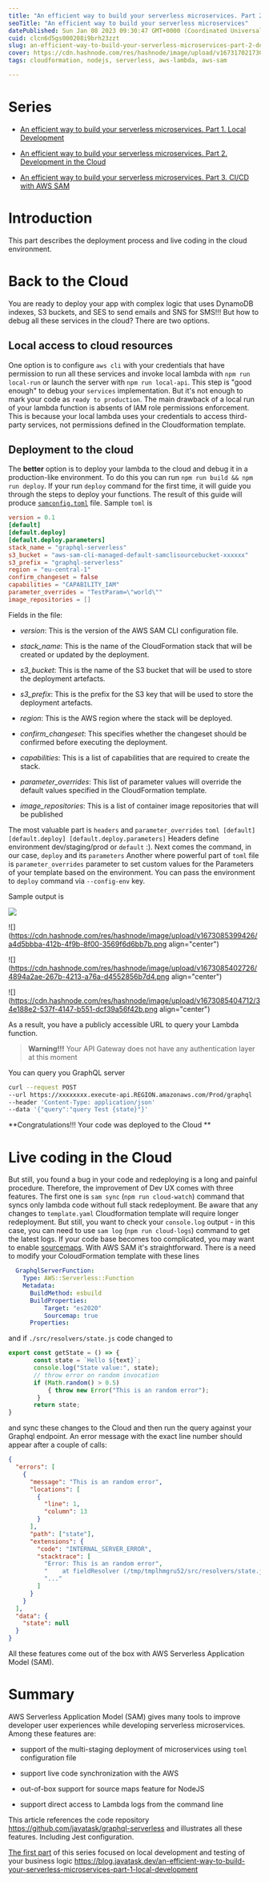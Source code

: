 ```yaml
---
title: "An efficient way to build your serverless microservices. Part 2. Development in the Cloud."
seoTitle: "An efficient way to build your serverless microservices"
datePublished: Sun Jan 08 2023 09:30:47 GMT+0000 (Coordinated Universal Time)
cuid: clcn6d5gs000208i9brh23zzt
slug: an-efficient-way-to-build-your-serverless-microservices-part-2-development-in-the-cloud
cover: https://cdn.hashnode.com/res/hashnode/image/upload/v1673170217303/fdbcdb3b-c198-4f30-928a-16575da8f556.jpeg
tags: cloudformation, nodejs, serverless, aws-lambda, aws-sam

---
```



# Series

* [An efficient way to build your serverless microservices. Part 1. Local Development](https://blog.javatask.dev/an-efficient-way-to-build-your-serverless-microservices-part-1-local-development)
    
* [An efficient way to build your serverless microservices. Part 2. Development in the Cloud](https://blog.javatask.dev/an-efficient-way-to-build-your-serverless-microservices-part-2-development-in-the-cloud)
    
* [An efficient way to build your serverless microservices. Part 3. CI/CD with AWS SAM](https://blog.javatask.dev/an-efficient-way-to-build-your-serverless-microservices-part-3-cicd-with-aws-sam)

# Introduction
This part describes the deployment process and live coding in the cloud environment.

# Back to the Cloud
You are ready to deploy your app with complex logic that uses DynamoDB indexes, S3 buckets, and SES to send emails and SNS for SMS!!!
But how to debug all these services in the cloud?
There are two options.

## Local access to cloud resources
One option is to configure `aws cli` with your credentials that have permission to run all these services and invoke local lambda with `npm run local-run` or launch the server with `npm run local-api`. This step is "good enough" to debug your `services` implementation. But it's not enough to mark your code as `ready to production`.
The main drawback of a local run of your lambda function is absents of IAM role permissions enforcement. This is because your local lambda uses your credentials to access third-party services, not permissions defined in the Cloudformation template.

## Deployment to the cloud

The **better** option is to deploy your lambda to the cloud and debug it in a production-like environment. To do this you can run `npm run build && npm run deploy`. If your run `deploy` command for the first time, it will guide you through the steps to deploy your functions. The result of this guide will produce [`samconfig.toml`](https://docs.aws.amazon.com/serverless-application-model/latest/developerguide/serverless-sam-cli-config.html) file. Sample `toml` is
```toml
version = 0.1
[default]
[default.deploy]
[default.deploy.parameters]
stack_name = "graphql-serverless"
s3_bucket = "aws-sam-cli-managed-default-samclisourcebucket-xxxxxx"
s3_prefix = "graphql-serverless"
region = "eu-central-1"
confirm_changeset = false
capabilities = "CAPABILITY_IAM"
parameter_overrides = "TestParam=\"world\""
image_repositories = []
```

 Fields in the file:

* *version*: This is the version of the AWS SAM CLI configuration file.
    
* *stack\_name*: This is the name of the CloudFormation stack that will be created or updated by the deployment.
    
* *s3\_bucket*: This is the name of the S3 bucket that will be used to store the deployment artefacts.
    
* *s3\_prefix*: This is the prefix for the S3 key that will be used to store the deployment artefacts.
    
* *region*: This is the AWS region where the stack will be deployed.
    
* *confirm\_changeset*: This specifies whether the changeset should be confirmed before executing the deployment.
    
* *capabilities*: This is a list of capabilities that are required to create the stack.
    
* *parameter\_overrides*: This list of parameter values will override the default values specified in the CloudFormation template.
    
* *image\_repositories*: This is a list of container image repositories that will be published
    

The most valuable part is `headers` and `parameter_overrides` `toml [default] [default.deploy] [default.deploy.parameters]` Headers define environment dev/staging/prod or `default` :). Next comes the command, in our case, `deploy` and its `parameters` Another where powerful part of `toml` file is `parameter_overrides` parameter to set custom values for the Parameters of your template based on the environment. You can pass the environment to `deploy` command via `--config-env` key.

Sample output is

![]( align="center")

![](https://cdn.hashnode.com/res/hashnode/image/upload/v1673085399426/a4d5bbba-412b-4f9b-8f00-3569f6d6bb7b.png align="center")

![](https://cdn.hashnode.com/res/hashnode/image/upload/v1673085402726/4894a2ae-267b-4213-a76a-d4552856b7d4.png align="center")

![](https://cdn.hashnode.com/res/hashnode/image/upload/v1673085404712/34e188e2-537f-4147-b551-dcf39a56f42b.png align="center")

As a result, you have a publicly accessible URL to query your Lambda function.

> **Warning!!!** Your API Gateway does not have any authentication layer at this moment

You can query you GraphQL server 
```bash 
curl --request POST 
--url https://xxxxxxxx.execute-api.REGION.amazonaws.com/Prod/graphql 
--header 'Content-Type: application/json' 
--data '{"query":"query Test {state}"}'
```

**Congratulations!!! Your code was deployed to the Cloud **

# Live coding in the Cloud

But still, you found a bug in your code and redeploying is a long and painful procedure. Therefore, the improvement of Dev UX comes with three features. The first one is `sam sync` (`npm run cloud-watch`) command that syncs only lambda code without full stack redeployment. Be aware that any changes to `template.yaml` Cloudformation template will require longer redeployment. But still, you want to check your `console.log` output - in this case, you can need to use `sam log` (`npm run cloud-logs`) command to get the latest logs. If your code base becomes too complicated, you may want to enable [sourcemaps](https://nodejs.medium.com/source-maps-in-node-js-482872b56116). With AWS SAM it's straightforward. There is a need to modify your ColoudFormation template with these lines 
```yaml 
  GraphqlServerFunction:
    Type: AWS::Serverless::Function
    Metadata:
      BuildMethod: esbuild 
      BuildProperties: 
          Target: "es2020" 
          Sourcemap: true 
      Properties:
``` 
and if `./src/resolvers/state.js` code changed to 
```javascript 
export const getState = () => { 
       const state = `Hello ${text}`; 
       console.log("State value:", state); 
       // throw error on random invocation 
       if (Math.random() > 0.5) 
           { throw new Error("This is an random error");
        } 
       return state; 
}
```
and sync these changes to the Cloud and then run the query against your Graphql endpoint. An error message with the exact line number should appear after a couple of calls:
```json
{
  "errors": [
    {
      "message": "This is an random error",
      "locations": [
        {
          "line": 1,
          "column": 13
        }
      ],
      "path": ["state"],
      "extensions": {
        "code": "INTERNAL_SERVER_ERROR",
        "stacktrace": [
          "Error: This is an random error",
          "    at fieldResolver (/tmp/tmplhmgru52/src/resolvers/state.js:8:11)",
          "..."
        ]
      }
    }
  ],
  "data": {
    "state": null
  }
}
````

All these features come out of the box with AWS Serverless Application Model (SAM).

# Summary

AWS Serverless Application Model (SAM) gives many tools to improve developer user experiences while developing serverless microservices. Among these features are:
  
* support of the multi-staging deployment of microservices using `toml` configuration file
    
* support live code synchronization with the AWS
    
* out-of-box support for source maps feature for NodeJS
    
* support direct access to Lambda logs from the command line
    

This article references the code repository https://github.com/javatask/graphql-serverless and illustrates all these features. Including Jest configuration.

[The first part](https://blog.javatask.dev/an-efficient-way-to-build-your-serverless-microservices-part-1-local-development) of this series focused on local development and testing of your business logic 
https://blog.javatask.dev/an-efficient-way-to-build-your-serverless-microservices-part-1-local-development